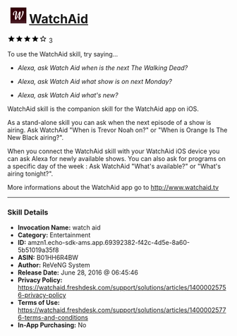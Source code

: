 # &nbsp;<img src="skill_icon" alt="WatchAid icon" width="36"> [WatchAid](http://alexa.amazon.com/#skills/amzn1.echo-sdk-ams.app.69392382-f42c-4d5e-8a60-5b51019a35f8)
![4 stars](../../images/ic_star_black_18dp_1x.png)![4 stars](../../images/ic_star_black_18dp_1x.png)![4 stars](../../images/ic_star_black_18dp_1x.png)![4 stars](../../images/ic_star_black_18dp_1x.png)![4 stars](../../images/ic_star_border_black_18dp_1x.png) 3

To use the WatchAid skill, try saying...

* *Alexa, ask Watch Aid when is the next The Walking Dead?*

* *Alexa, ask Watch Aid what show is on next Monday?*

* *Alexa, ask Watch Aid what's new?*

WatchAid skill is the companion skill for the WatchAid app on iOS.

As a stand-alone skill you can ask when the next episode of a show is airing. Ask WatchAid "When is Trevor Noah on?" or "When is Orange Is The New Black airing?".

When you connect the WatchAid skill with your WatchAid iOS device you can ask Alexa for newly available shows. You can also ask for programs on a specific day of the week : Ask WatchAid "What's available?" or "What's airing tonight?".

More informations about the WatchAid app go to http://www.watchaid.tv

***

### Skill Details

* **Invocation Name:** watch aid
* **Category:** Entertainment
* **ID:** amzn1.echo-sdk-ams.app.69392382-f42c-4d5e-8a60-5b51019a35f8
* **ASIN:** B01HH6R4BW
* **Author:** ReVeNG System
* **Release Date:** June 28, 2016 @ 06:45:46
* **Privacy Policy:** https://watchaid.freshdesk.com/support/solutions/articles/14000025756-privacy-policy
* **Terms of Use:** https://watchaid.freshdesk.com/support/solutions/articles/14000025776-terms-and-conditions
* **In-App Purchasing:** No
